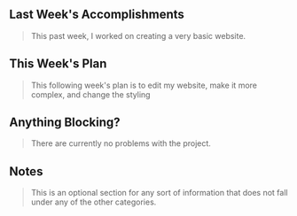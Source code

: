 ## Last Week's Accomplishments

> This past week, I worked on creating a very basic website.

## This Week's Plan

> This following week's plan is to edit my website, make it more complex, and change the styling

## Anything Blocking?

> There are currently no problems with the project. 

## Notes

> This is an optional section for any sort of information that does not fall under any of the other categories.
